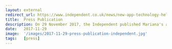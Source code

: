 ```yaml
---
layout: external
redirect_url: https://www.independent.co.uk/news/new-app-technology-helps-blind-people-see-at-cinema-audio-description-a8072021.html
title:  Press Publication
description: On 29 November 2017, the Independent published Mariana's article titled How a New Technology Will Help Blind People 'See' at the Cinema.
date:   2017-11-29 
image:  '/images/2017-11-29-press-publication-independent.jpg'
tags:   [press]
---
```

